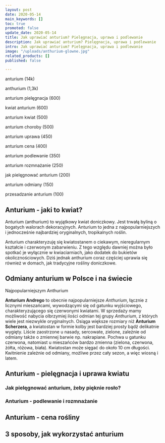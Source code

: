 ```yaml
---
layout: post
date: 2020-05-14
main_keywords: []
toc: true
promoted: false
update_date: 2020-05-14
title: Jak uprawiać anturium? Pielęgnacja, uprawa i podlewanie
description: Jak uprawiać anturium? Pielęgnacja, uprawa i podlewanie
intro: Jak uprawiać anturium? Pielęgnacja, uprawa i podlewanie
image: "/uploads/anthurium-glowne.jpg"
related_products: []
published: false

---
```

anturium (14k)

anthurium (1,3k)

anturium pielęgnacja (600)

kwiat anturium (600)

anturium kwiat (500)

anturium choroby (500)

anturium uprawa (450)

anturium cena (400)

anturium podlewanie (350)

anturium rozmnażanie (250)

jak pielęgnować anturium (200)

anturium odmiany (150)

przesadzanie anturium (100)

## Anturium - jaki to kwiat?

Anturium (anthurium) to wyjątkowy kwiat doniczkowy. Jest trwałą byliną o bogatych walorach dekoracyjnych. Anturium to jedna z najpopularniejszych i jednocześnie najbardziej oryginalnych, tropikalnych roślin.

Anturium charakteryzuję się kwiatostanem o ciekawym, nieregularnym kształcie i czerwonym zabarwieniu. Z tego względu dawniej można było spotkać je wyłącznie w kwiaciarniach, jako dodatek do bukietów okolicznościowych. Dziś jednak anthurium coraz częściej uprawia się również w domach, jak tradycyjne rośliny doniczkowe.

## Odmiany anturium w Polsce i na świecie

Najpopularniejszym Anthurium 

**Anturium Andrego** to obecnie najpopularniejsze _Anthurium_, łącznie z licznymi mieszańcami, wywodzącymi się od gatunku wyjściowego, charakteryzującego się czerwonymi kwiatami. W sprzedaży mamy możliwość nabycia olbrzymiej ilości odmian tej grupy _Anthurium_, z których wiele jest niezwykle oryginalnych. Osiąga większe rozmiary niż **Anturium Scherzera**, a kwiatostan w formie kolby jest bardziej prosty bądź delikatnie wygięty. Liście zaostrzone u nasady, sercowate, zielone, zależnie od odmiany także o zmiennej barwie np. nakrapiane. Pochwa u gatunku czerwona, natomiast u mieszańców bardzo zmienna (zielona, czerwona, żółta, różowa, biała). Kwiatostan może sięgać do około 10 cm długości. Kwitnienie zależnie od odmiany, możliwe przez cały sezon, a więc wiosną i latem.

## Anturium - pielęgnacja i uprawa kwiatu

### Jak pielęgnować anturium, żeby pięknie rosło?

### Anturium - podlewanie i rozmnażanie

## Anturium - cena rośliny

## 3 sposoby, jak wykorzystać anturium